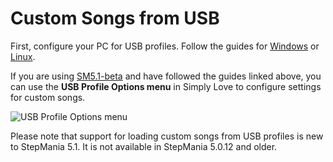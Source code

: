 # Custom Songs from USB

First, configure your PC for USB profiles.  Follow the guides for [Windows](https://github.com/stepmania/stepmania/wiki/Static-Mount-Points-for-USB-Profiles-(Windows)) or [Linux](https://github.com/stepmania/stepmania/wiki/Creating-Static-Mount-Points-For-USB-Profiles-%28Linux%29).

If you are using [SM5.1-beta](https://github.com/stepmania/stepmania/releases/tag/v5.1.0-b2) and have followed the guides linked above, you can use the **USB Profile Options menu** in Simply Love to configure settings for custom songs.

![USB Profile Options menu](https://i.imgur.com/ZgU9HGw.png)

Please note that support for loading custom songs from USB profiles is new to StepMania 5.1.  It is not available in StepMania 5.0.12 and older.